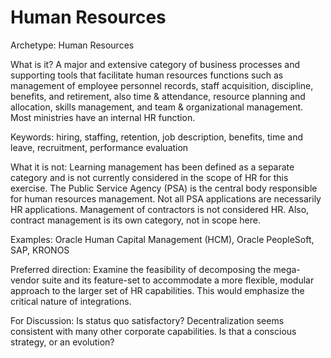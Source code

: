 # Human Resources

Archetype: Human Resources

What is it?
A major and extensive category of business processes and supporting tools that facilitate human resources functions such as management of employee personnel records, staff acquisition, discipline, benefits, and retirement, also time & attendance, resource planning and allocation, skills management, and team & organizational management. Most ministries have an internal HR function.  

Keywords: hiring, staffing, retention, job description, benefits, time and leave, recruitment, performance evaluation

What it is not: Learning management has been defined as a separate category and is not currently considered in the scope of HR for this exercise.  The Public Service Agency (PSA) is the central body responsible for human resources management. Not all PSA applications are necessarily HR applications.  Management of contractors is not considered HR. Also, contract management is its own category, not in scope here.

Examples: Oracle Human Capital Management (HCM), Oracle PeopleSoft, SAP, KRONOS

Preferred direction: Examine the feasibility of decomposing the mega-vendor suite and its feature-set to accommodate a more flexible, modular approach to the larger set of HR capabilities.  This would emphasize the critical nature of integrations. 

For Discussion:  Is status quo satisfactory?  Decentralization seems consistent with many other corporate capabilities.  Is that a conscious strategy, or an evolution?
